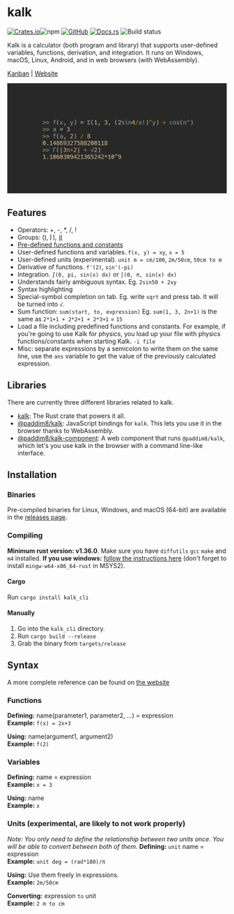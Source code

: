 # kalk

 [![Crates.io](https://img.shields.io/crates/v/kalk_cli)](https://crates.io/crates/kalk_cli)![npm](https://img.shields.io/npm/v/@paddim8/kalk) [![GitHub](https://img.shields.io/github/license/PaddiM8/kalk)](https://github.com/PaddiM8/kalk/blob/master/LICENSE) [![Docs.rs](https://docs.rs/kalk/badge.svg)](https://docs.rs/kalk/latest/kalk/) ![Build status](https://img.shields.io/github/workflow/status/PaddiM8/kalk/Rust?event=push&label=build%20%26%20test)

Kalk is a calculator (both program and library) that supports user-defined variables, functions, derivation, and integration. It runs on Windows, macOS, Linux, Android, and in web browsers (with WebAssembly).

[Kanban](https://kolan.strct.net/Board/4RAdMjLDz) | [Website](https://kalk.strct.net)

![](example.png)

## Features

* Operators: +, -, \*, /, !
* Groups: (), ⌈⌉, ⌋⌊
* [Pre-defined functions and constants](https://github.com/PaddiM8/kalk/blob/master/kalk/src/prelude.rs)
* User-defined functions and variables. `f(x, y) = xy`, `x = 5`
* User-defined units (experimental). `unit m = cm/100`, `2m/50cm`, `50cm to m`
* Derivative of functions. `f'(2)`, `sin'(-pi)`
* Integration. `∫(0, pi, sin(x) dx)` or `∫(0, π, sin(x) dx)`
* Understands fairly ambiguous syntax. Eg. `2sin50 + 2xy`
* Syntax highlighting
* Special-symbol completion on tab. Eg. write `sqrt` and press tab. It will be turned into `√`.
* Sum function: `sum(start, to, expression)` Eg. `sum(1, 3, 2n+1)` is the same as `2*1+1 + 2*2+1 + 2*3+1` = `15`
* Load a file including predefined functions and constants. For example, if you're going to use Kalk for physics, you load up your file with physics functions/constants when starting Kalk. `-i file`
* Misc: separate expressions by a semicolon to write them on the same line, use the `ans` variable to get the value of the previously calculated expression.

## Libraries

There are currently three different libraries related to kalk.

* [kalk](https://crates.io/crates/kalk): The Rust crate that powers it all.
* [@paddim8/kalk](https://www.npmjs.com/package/@paddim8/kalk): JavaScript bindings for `kalk`. This lets you use it in the browser thanks to WebAssembly.
* [@paddim8/kalk-component](https://www.npmjs.com/package/@paddim8/kalk-component): A web component that runs `@paddim8/kalk`, which let's you use kalk in the browser with a command line-like interface.

## Installation

### Binaries

Pre-compiled binaries for Linux, Windows, and macOS (64-bit) are available in the [releases page](https://github.com/PaddiM8/kalk/releases).

### Compiling

**Minimum rust version: v1.36.0**. Make sure you have `diffutils` `gcc` `make` and `m4` installed. **If you use windows:** [follow the instructions here](https://docs.rs/gmp-mpfr-sys/1.2.3/gmp_mpfr_sys/index.html#building-on-windows) (don't forget to install `mingw-w64-x86_64-rust` in MSYS2).

#### Cargo

Run `cargo install kalk_cli`

#### Manually

1. Go into the `kalk_cli` directory.
2. Run `cargo build --release`
3. Grab the binary from `targets/release`

## Syntax

A more complete reference can be found on [the website](https://kalk.strct.net)

### Functions

**Defining:** name(parameter1, parameter2, ...) = expression\
**Example:** `f(x) = 2x+3`

**Using:** name(argument1, argument2)\
**Example:** `f(2)`

### Variables

**Defining:** name = expression\
**Example:** `x = 3`

**Using:** name\
**Example:** `x`

### Units (experimental, are likely to not work properly)

*Note: You only need to define the relationship between two units once. You will be able to convert between both of them.* **Defining:** `unit` name = expression\
**Example:** `unit deg = (rad*180)/π`

**Using:** Use them freely in expressions.\
**Example:** `2m/50cm`

**Converting:** expression `to` unit\
**Example:** `2 m to cm`
